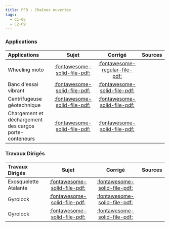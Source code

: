 ```yaml
---
title: PFD - Chaînes ouvertes 
tags:
  - C1-05
  - C2-09
---
```



### Applications 
 
| Applications | Sujet | Corrigé | Sources  | 
| :-------------- | :---: | :-----: | :------: | 
| Wheeling moto | [:fontawesome-solid-file-pdf:](http://xpessoles-cpge.fr/pdf/Cy_04_03_PFD_CO_App_01_MotoWheeling_Sujet.pdf) | [:fontawesome-regular-file-pdf:](http://xpessoles-cpge.fr/pdf/Cy_04_03_PFD_CO_App_01_MotoWheeling_Corrige.pdf) | 
| Banc d'essai vibrant | [:fontawesome-solid-file-pdf:](http://xpessoles-cpge.fr/pdf/Cy_04_03_PFD_CO_App_02_BancVib_Sujet.pdf) | [:fontawesome-solid-file-pdf:](http://xpessoles-cpge.fr/pdf/Cy_04_03_PFD_CO_App_02_BancVib_Corrige.pdf) | 
| Centrifugeuse géotechnique | [:fontawesome-solid-file-pdf:](http://xpessoles-cpge.fr/pdf/Cy_04_03_PFD_CO_App_03_Centrifugeuse_Sujet.pdf) | [:fontawesome-solid-file-pdf:](http://xpessoles-cpge.fr/pdf/Cy_04_03_PFD_CO_App_03_Centrifugeuse_Corrige.pdf) | 
| Chargement et déchargement des cargos porte-conteneurs | [:fontawesome-solid-file-pdf:](http://xpessoles-cpge.fr/pdf/Cy_04_03_PFD_CO_App_04_ChargementCargo_Sujet.pdf) | [:fontawesome-solid-file-pdf:](http://xpessoles-cpge.fr/pdf/Cy_04_03_PFD_CO_App_04_ChargementCargo_Corrige.pdf) | 

### Travaux Dirigés 
 
| Travaux Dirigés | Sujet | Corrigé | Sources  | 
| :-------------- | :---: | :-----: | :------: | 
| Exosquelette Atalante | [:fontawesome-solid-file-pdf:](http://xpessoles-cpge.fr/pdf/Cy_04_03_PFD_CO_TD_01_ExosqueletteAtalante_Sujet.pdf) | [:fontawesome-solid-file-pdf:](http://xpessoles-cpge.fr/pdf/Cy_04_03_PFD_CO_TD_01_ExosqueletteAtalante_Corrige.pdf) | 
| Gyrolock | [:fontawesome-solid-file-pdf:](http://xpessoles-cpge.fr/pdf/Cy_04_03_PFD_CO_TD_02_Gyrolock_Sujet.pdf) | [:fontawesome-solid-file-pdf:](http://xpessoles-cpge.fr/pdf/Cy_04_03_PFD_CO_TD_02_Gyrolock_Corrige.pdf) | 
| Gyrolock | [:fontawesome-solid-file-pdf:](http://xpessoles-cpge.fr/pdf/Cy_04_03_PFD_CO_TD_03_Gyrolock_Sujet.pdf) | [:fontawesome-solid-file-pdf:](http://xpessoles-cpge.fr/pdf/Cy_04_03_PFD_CO_TD_03_Gyrolock_Corrige.pdf) | 




